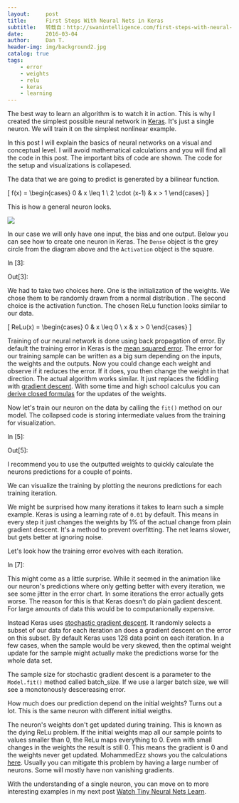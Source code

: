 ```yaml
---
layout:     post
title:      First Steps With Neural Nets in Keras
subtitle:   转载自：http://swanintelligence.com/first-steps-with-neural-nets-in-keras.html
date:       2016-03-04
author:     Dan T.
header-img: img/background2.jpg
catalog: true
tags:
    - error
    - weights
    - relu
    - keras
    - learning
---
```


The best way to learn an algorithm is to watch it in action. This is why I created the simplest
possible neural network in [Keras](http://keras.io/.). It's just a single neuron. We will train it
on the simplest nonlinear example.

In this post I will explain the basics of neural networks on a visual and conceptual level. I will avoid mathematical
calculations and you will find all the code in this post. The important bits of code are shown. The code for the setup
and visualizations is collapesed.

The data that we are going to predict is generated by a bilinear function.

\[
f(x) = \begin{cases}
0 & x \leq 1 \\
2 \cdot (x-1) & x > 1
\end{cases}
\]








This is how a general neuron looks.

![](http://swanintelligence.com/images/2016q1/neuron.png)


In our case we will only have one input, the bias and one output. Below you can see how to create one neuron in Keras.
The `Dense` object is the grey circle from the diagram above and the `Activation` object is the square.




In [3]:

Out[3]:

We had to take two choices here. One is the initialization of the weights. We chose
them to be randomly drawn from a normal distribution . The second choice is the activation function. The chosen
ReLu function looks similar to our data.

\[
ReLu(x) = \begin{cases}
0 & x \leq 0 \\
x & x > 0
\end{cases}
\]

Training of our neural network is done using back propagation of error. By default the training error in Keras is
the [mean squared error](https://en.wikipedia.org/wiki/Mean_squared_error). The error for our training sample can be
written as a big sum depending on the inputs, the weights and the outputs. Now you could change each weight and
observe if it reduces the error. If it does, you then change the weight in that direction. The
actual algorithm works similar. It just replaces
the fiddling with [gradient descent](https://en.wikipedia.org/wiki/Gradient_descent). With some time and high school
calculus you can [derive closed formulas](http://swanintelligence.com/(https:/www.cs.swarthmore.edu/~meeden/cs81/s10/BackPropDeriv.pdf)) for
the updates of the weights.

Now let's train our neuron on the data by calling the `fit()` method on our model. The collapsed code is storing intermediate
values from the training for visualization.





In [5]:

Out[5]:








I recommend you to use the outputted weights to quickly calculate the neurons predictions for a couple of points.

We can visualize the training by plotting the neurons predictions for each training iteration.




We might be surprised how many iterations it takes to learn such a simple example. Keras is using a learning rate of
`0.01` by default. This means in every step it just changes the weights by 1% of the actual change from plain
gradient descent. It's a method to prevent overfitting. The net learns slower, but gets better at ignoring noise.

Let's look how the training error evolves with each iteration.




In [7]:








This might come as a little surprise. While it seemed in the animation like our neuron's predictions where only getting
better with every iteration, we see some jitter in the error chart. In some iterations the error actually gets
worse. The reason for this is that Keras doesn't do plain gadient descent. For large amounts of data this would be to
computanionally expensive.

Instead Keras uses [stochastic gradient descent](https://en.wikipedia.org/wiki/Stochastic_gradient_descent). It
randomly selects a subset of our data for each iteration an does a gradient descent on the error on this subset.
By default Keras uses 128 data point on each iteration. In a few cases, when the sample would be very skewed,
then the optimal weight update for the sample might actually make the predictions worse for the whole data set.

The sample size for stochastic gradient descent is a parameter to the `Model.fit()` method called batch_size. If we use
a larger batch size, we will see a monotonously descereasing error.








How much does our prediction depend on the initial weights? Turns out a lot. This is the same neuron with different
initial weigths.













The neuron's weights don't get updated during training. This is known as the dying ReLu problem.
If the initial weights map all our sample points to values smaller than 0,
the ReLu maps everything to 0. Even with small changes in the weights the result is still 0. This means the gradient
is 0 and the weights never get updated. MohammedEzz shows you the calculations
[here](http://datascience.stackexchange.com/questions/5706/what-is-the-dying-relu-problem-in-neural-networks). Usually
you can mitigate this problem by having a large number of neurons. Some will mostly have non
vanishing gradients.

With the understanding of a single neuron, you can move on to more interesting examples in my next post
[Watch Tiny Neural Nets Learn](http://swanintelligence.com/watch-tiny-neural-nets-learn.html).
